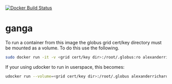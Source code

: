 [![Docker Build Status](https://img.shields.io/docker/build/alexanderrichards/ganga.svg)](https://hub.docker.com/r/alexanderrichards/ganga/builds)
# ganga
To run a container from this image the globus grid cert/key directory must be mounted as a volume. To do this use the following.

```bash
sudo docker run -it -v <grid cert/key dir>:/root/.globus:ro alexanderrichards/ganga
```

If your using udocker to run in userspace, this becomes:

```bash
udocker run --volume=<grid cert/key dir>:/root/.globus alexanderrichards/ganga
